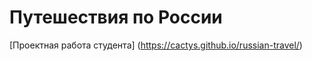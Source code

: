 # Путешествия по России

<!-- ## Table of Contents

- [About](#about)
- [Getting Started](#getting_started)
- [Usage](#usage)
- [Contributing](../CONTRIBUTING.md) -->

<!-- ## About <a name = "about"></a>

Write about 1-2 paragraphs describing the purpose of your project. -->

<!-- ## Getting Started <a name = "getting_started"></a>

These instructions will get you a copy of the project up and running on your local machine for development and testing purposes. See [deployment](#deployment) for notes on how to deploy the project on a live system. -->

<!-- ### Prerequisites

What things you need to install the software and how to install them.

```
Give examples
``` -->

<!-- ### Installing

A step by step series of examples that tell you how to get a development env running.

Say what the step will be

```
Give the example
```

And repeat

```
until finished
```

End with an example of getting some data out of the system or using it for a little demo. -->

<!-- ## Usage <a name = "usage"></a>

Add notes about how to use the system. -->

[Проектная работа студента] (https://cactys.github.io/russian-travel/)